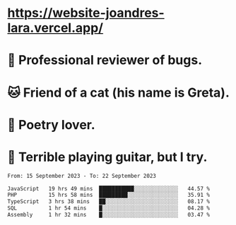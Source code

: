 # https://website-joandres-lara.vercel.app/
# 🐛 Professional reviewer of bugs.
# 🐱 Friend of a cat (his name is Greta).
# 📜 Poetry lover.
# 🎸 Terrible playing guitar, but I try.

<!--START_SECTION:waka-->

```txt
From: 15 September 2023 - To: 22 September 2023

JavaScript   19 hrs 49 mins  ███████████░░░░░░░░░░░░░░   44.57 %
PHP          15 hrs 58 mins  █████████░░░░░░░░░░░░░░░░   35.91 %
TypeScript   3 hrs 38 mins   ██░░░░░░░░░░░░░░░░░░░░░░░   08.17 %
SQL          1 hr 54 mins    █░░░░░░░░░░░░░░░░░░░░░░░░   04.28 %
Assembly     1 hr 32 mins    █░░░░░░░░░░░░░░░░░░░░░░░░   03.47 %
```

<!--END_SECTION:waka-->
